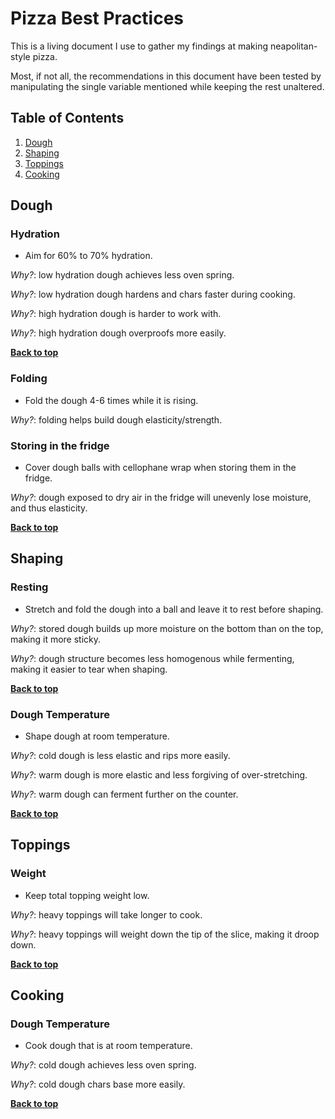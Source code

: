 # Pizza Best Practices

This is a living document I use to gather my findings at making neapolitan-style pizza.

Most, if not all, the recommendations in this document have been tested by manipulating the single 
variable mentioned while keeping the rest unaltered.

## Table of Contents

  1. [Dough](#dough)
  1. [Shaping](#shaping)
  1. [Toppings](#toppings)
  1. [Cooking](#cooking)
  <!-- 1. [Tmpl](#tmpl) -->


## Dough

### Hydration

  - Aim for 60% to 70% hydration.

  *Why?*: low hydration dough achieves less oven spring.

  *Why?*: low hydration dough hardens and chars faster during cooking.

  *Why?*: high hydration dough is harder to work with.

  *Why?*: high hydration dough overproofs more easily.

**[Back to top](#table-of-contents)**

### Folding

  - Fold the dough 4-6 times while it is rising.

  *Why?*: folding helps build dough elasticity/strength.

### Storing in the fridge

  - Cover dough balls with cellophane wrap when storing them in the fridge.

  *Why?*: dough exposed to dry air in the fridge will unevenly lose moisture, and thus elasticity.

**[Back to top](#table-of-contents)**


## Shaping

### Resting

  - Stretch and fold the dough into a ball and leave it to rest before shaping.

  *Why?*: stored dough builds up more moisture on the bottom than on the top, making it more sticky.

  *Why?*: dough structure becomes less homogenous while fermenting, making it easier to tear when shaping.

**[Back to top](#table-of-contents)**

### Dough Temperature

  - Shape dough at room temperature.

  *Why?*: cold dough is less elastic and rips more easily.

  *Why?*: warm dough is more elastic and less forgiving of over-stretching.

  *Why?*: warm dough can ferment further on the counter.

**[Back to top](#table-of-contents)**


## Toppings

### Weight

  - Keep total topping weight low.

  *Why?*: heavy toppings will take longer to cook.

  *Why?*: heavy toppings will weight down the tip of the slice, making it droop down.

**[Back to top](#table-of-contents)**


## Cooking

### Dough Temperature

  - Cook dough that is at room temperature.

  *Why?*: cold dough achieves less oven spring.

  *Why?*: cold dough chars base more easily.

**[Back to top](#table-of-contents)**

<!-- 


## Tmpl

### Tmpl

  - Do thing.

  *Why?*: reason

  ```
  /* avoid */
  ```  

  ```
  /* recommended */
  ```  

**[Back to top](#table-of-contents)** 
-->
